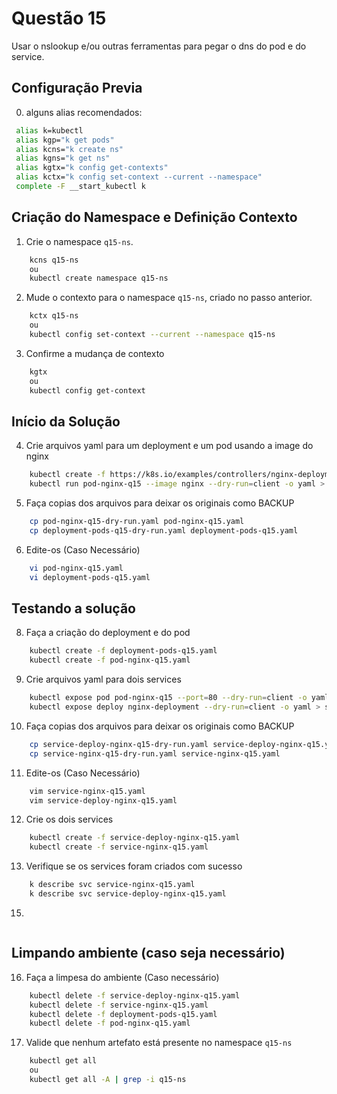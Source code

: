 # Questão 15

Usar o nslookup e/ou outras ferramentas para pegar o dns do pod e do service.

## Configuração Previa
0. alguns alias recomendados:
```bash
 alias k=kubectl
 alias kgp="k get pods"
 alias kcns="k create ns"
 alias kgns="k get ns"
 alias kgtx="k config get-contexts"
 alias kctx="k config set-context --current --namespace"
 complete -F __start_kubectl k
```

## Criação do Namespace e Definição Contexto 
1. Crie o namespace `q15-ns`.
```bash
    kcns q15-ns
    ou
    kubectl create namespace q15-ns
```
2. Mude o contexto para o namespace `q15-ns`, criado no passo anterior.
```bash
    kctx q15-ns
    ou
    kubectl config set-context --current --namespace q15-ns
```
3. Confirme a mudança de contexto
```bash
    kgtx
    ou
    kubectl config get-context
```

## Início da Solução
4. Crie arquivos yaml para um deployment e um pod usando a image do nginx
```bash
    kubectl create -f https://k8s.io/examples/controllers/nginx-deployment.yaml --dry-run=client -o yaml > deployment-pods-q15-dry-run.yaml
    kubectl run pod-nginx-q15 --image nginx --dry-run=client -o yaml > pod-nginx-q15-dry-run.yaml
```
5. Faça copias dos arquivos para deixar os originais como BACKUP
```bash
    cp pod-nginx-q15-dry-run.yaml pod-nginx-q15.yaml
    cp deployment-pods-q15-dry-run.yaml deployment-pods-q15.yaml
```
6. Edite-os (Caso Necessário)
```bash
    vi pod-nginx-q15.yaml
    vi deployment-pods-q15.yaml
```

## Testando a solução
8. Faça a criação do deployment e do pod
```bash
    kubectl create -f deployment-pods-q15.yaml
    kubectl create -f pod-nginx-q15.yaml
```
9. Crie arquivos yaml para dois services
```bash
    kubectl expose pod pod-nginx-q15 --port=80 --dry-run=client -o yaml > service-nginx-q15-dry-run.yaml
    kubectl expose deploy nginx-deployment --dry-run=client -o yaml > service-deploy-nginx-q15-dry-run.yaml
```   
10. Faça copias dos arquivos para deixar os originais como BACKUP
```bash
    cp service-deploy-nginx-q15-dry-run.yaml service-deploy-nginx-q15.yaml
    cp service-nginx-q15-dry-run.yaml service-nginx-q15.yaml
```
11. Edite-os (Caso Necessário)
```bash
    vim service-nginx-q15.yaml
    vim service-deploy-nginx-q15.yaml
```
12. Crie os dois services
```bash
    kubectl create -f service-deploy-nginx-q15.yaml
    kubectl create -f service-nginx-q15.yaml
```
13. Verifique se os services foram criados com sucesso
```bash
    k describe svc service-nginx-q15.yaml
    k describe svc service-deploy-nginx-q15.yaml
```
15. 
```bash

```

## Limpando ambiente (caso seja necessário)
16. Faça a limpesa do ambiente (Caso necessário)
```bash
    kubectl delete -f service-deploy-nginx-q15.yaml
    kubectl delete -f service-nginx-q15.yaml
    kubectl delete -f deployment-pods-q15.yaml
    kubectl delete -f pod-nginx-q15.yaml

```
17. Valide que nenhum artefato está presente no namespace `q15-ns`
```bash
    kubectl get all
    ou
    kubectl get all -A | grep -i q15-ns
```